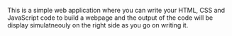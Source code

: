 This is a simple web application where you can write your HTML, CSS and JavaScript code to build a webpage and the output of the code will be display simulatneouly on the right side as you go on writing it.